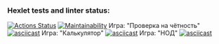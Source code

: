 ### Hexlet tests and linter status:
[![Actions Status](https://github.com/ayayalice/frontend-project-44/workflows/hexlet-check/badge.svg)](https://github.com/ayayalice/frontend-project-44/actions)
[![Maintainability](https://api.codeclimate.com/v1/badges/1c74e9e6a864f6014551/maintainability)](https://codeclimate.com/github/ayayalice/frontend-project-44/maintainability)
Игра: "Проверка на чётность"
[![asciicast](https://asciinema.org/a/538600.svg)](https://asciinema.org/a/538600)
Игра: "Калькулятор"
[![asciicast](https://asciinema.org/a/538748.svg)](https://asciinema.org/a/538748)
Игра: "НОД"
[![asciicast](https://asciinema.org/a/538872.svg)](https://asciinema.org/a/538872)